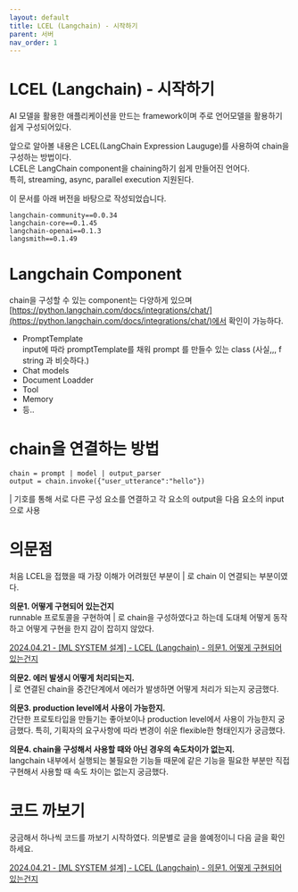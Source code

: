 ```yaml
---
layout: default
title: LCEL (Langchain) - 시작하기
parent: 서버
nav_order: 1
---
```


# LCEL (Langchain) - 시작하기

AI 모델을 활용한 애플리케이션을 만드는 framework이며 주로 언어모델을 활용하기 쉽게 구성되어있다.

앞으로 알아볼 내용은 LCEL(LangChain Expression Lauguge)를 사용하여 chain을 구성하는 방법이다.  
LCEL은 LangChain component을 chaining하기 쉽게 만들어진 언어다.  
특히, streaming, async, parallel execution 지원된다.

이 문서를 아래 버전을 바탕으로 작성되었습니다.

```
langchain-community==0.0.34
langchain-core==0.1.45
langchain-openai==0.1.3
langsmith==0.1.49
```

# Langchain Component

chain을 구성할 수 있는 component는 다양하게 있으며 [https://python.langchain.com/docs/integrations/chat/](https://python.langchain.com/docs/integrations/chat/)에서 확인이 가능하다. 

-   PromptTemplate  
    input에 따라 promptTemplate를 채워 prompt 를 만들수 있는 class (사실,,, f string 과 비슷하다.)
-   Chat models
-   Document Loadder
-   Tool
-   Memory
-   등..

# chain을 연결하는 방법

```
chain = prompt | model | output_parser 
output = chain.invoke({"user_utterance":"hello"})
```

| 기호를 통해 서로 다른 구성 요소를 연결하고 각 요소의 output을 다음 요소의 input으로 사용

# 의문점

처음 LCEL을 접했을 때 가장 이해가 어려웠던 부분이 | 로 chain 이 연결되는 부분이였다.

**의문1. 어떻게 구현되어 있는건지**  
runnable 프로토콜을 구현하여 | 로 chain을 구성하였다고 하는데 도대체 어떻게 동작하고 어떻게 구현을 한지 감이 잡히지 않았다.

[2024.04.21 - \[ML SYSTEM 설계\] - LCEL (Langchain) - 의문1. 어떻게 구현되어 있는건지](https://cheer-up-programmer.tistory.com/270)

**의문2. 에러 발생시 어떻게 처리되는지.**  
| 로 연결된 chain을 중간단계에서 에러가 발생하면 어떻게 처리가 되는지 궁금했다.

**의문3. production level에서 사용이 가능한지.**  
간단한 프로토타입을 만들기는 좋아보이나 production level에서 사용이 가능한지 궁금했다. 특히, 기획자의 요구사항에 따라 변경이 쉬운 flexible한 형태인지가 궁금했다.

**의문4. chain을 구성해서 사용할 때와 아닌 경우의 속도차이가 없는지.**  
langchain 내부에서 실행되는 불필요한 기능들 때문에 같은 기능을 필요한 부분만 직접 구현해서 사용할 때 속도 차이는 없는지 궁금했다.

# 코드 까보기

궁금해서 하나씩 코드를 까보기 시작하였다. 의문별로 글을 쓸예정이니 다음 글을 확인하세요.

[2024.04.21 - \[ML SYSTEM 설계\] - LCEL (Langchain) - 의문1. 어떻게 구현되어 있는건지](https://cheer-up-programmer.tistory.com/270)